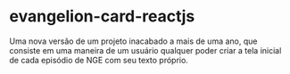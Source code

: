 # evangelion-card-reactjs
Uma nova versão de um projeto inacabado a mais de uma ano, que consiste em uma maneira de um usuário qualquer poder criar a tela inicial de cada episódio de NGE com seu texto próprio.
